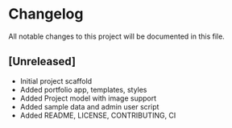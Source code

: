 # Changelog

All notable changes to this project will be documented in this file.

## [Unreleased]
- Initial project scaffold
- Added portfolio app, templates, styles
- Added Project model with image support
- Added sample data and admin user script
- Added README, LICENSE, CONTRIBUTING, CI
